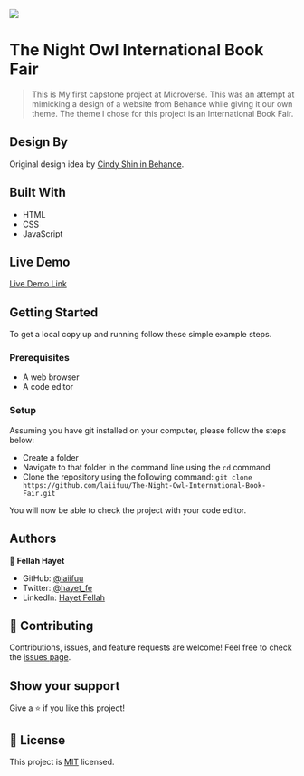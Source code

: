 ![](https://img.shields.io/badge/Microverse-blueviolet)

# The Night Owl International Book Fair

>This is My first capstone project at Microverse. This was an attempt at mimicking a design of a website from Behance while giving it our own theme. The theme I chose for this project is an International Book Fair.

## Design By 

Original design idea by [Cindy Shin in Behance](https://www.behance.net/adagio07).

## Built With

- HTML
- CSS
- JavaScript

## Live Demo

[Live Demo Link](https://laiifuu.github.io/My-Portfolio/)

## Getting Started

To get a local copy up and running follow these simple example steps.

### Prerequisites

- A web browser 
- A code editor

### Setup

Assuming you have git installed on your computer, please follow the steps below: 
- Create a folder
- Navigate to that folder in the command line using the `cd` command
- Clone the repository using the following command: `git clone https://github.com/laiifuu/The-Night-Owl-International-Book-Fair.git`

You will now be able to check the project with your code editor.

## Authors

👤 **Fellah Hayet**

- GitHub: [@laiifuu](https://github.com/laiifuu)
- Twitter: [@hayet_fe](https://twitter.com/hayet_fe)
- LinkedIn: [Hayet Fellah](https://www.linkedin.com/in/hayet-f-5b4347247)

## 🤝 Contributing

Contributions, issues, and feature requests are welcome!
Feel free to check the [issues page](../../issues/).

## Show your support

Give a ⭐️ if you like this project!

## 📝 License

This project is [MIT](./LICENSE) licensed.




